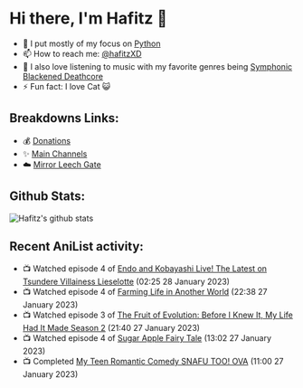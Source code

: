 # Hi there, I'm Hafitz 👋
- 🐍 I put mostly of my focus on [Python](https://python.org)
- 📫 How to reach me: [@hafitzXD](https://t.me/hafitzXD)
- 🎵 I also love listening to music with my favorite genres being [Symphonic Blackened Deathcore](https://youtu.be/qyYmS_iBcy4)
- ⚡ Fun fact: I love Cat 😺

## Breakdowns Links:
- 💰 [Donations](https://t.me/TheBreakdowns/2)
- ✨ [Main Channels](https://t.me/TheBreakdowns)
- ☁️ [Mirror Leech Gate](https://t.me/BreakdownsGate)

## Github Stats:
![Hafitz's github stats](https://github-readme-stats.vercel.app/api?username=breakdowns&show_icons=true&count_private=true&bg_color=00000000&text_color=777)

## Recent AniList activity:
<!-- ANILIST_ACTIVITY:start -->

-   📺 Watched episode 4 of [Endo and Kobayashi Live! The Latest on Tsundere Villainess Lieselotte](https://anilist.co/anime/143064) (02:25 28 January 2023)
-   📺 Watched episode 4 of [Farming Life in Another World](https://anilist.co/anime/146850) (22:38 27 January 2023)
-   📺 Watched episode 3 of [The Fruit of Evolution: Before I Knew It, My Life Had It Made Season 2](https://anilist.co/anime/146954) (21:40 27 January 2023)
-   📺 Watched episode 4 of [Sugar Apple Fairy Tale](https://anilist.co/anime/139821) (13:02 27 January 2023)
-   📺 Completed [My Teen Romantic Comedy SNAFU TOO! OVA](https://anilist.co/anime/21769) (11:00 27 January 2023)

<!-- ANILIST_ACTIVITY:end -->
